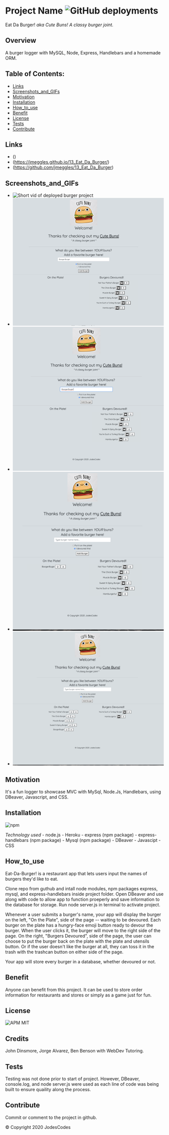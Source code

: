 # Project Name ![GitHub deployments](https://img.shields.io/github/deployments/badges/shields/shields-staging?color=lightgrey)
  Eat Da Burger!  *aka Cute Buns! A classy burger joint.*

  ## Overview 
  A burger logger with MySQL, Node, Express, Handlebars and a homemade ORM.

  ## Table of Contents:
  - [Links](#Links)
  - [Screenshots_and_GIFs](#Screenshots_and_GIFs)
  - [Motivation](#Motivation)
  - [Installation](#Installation)
  - [How_to_use](#How_to_use)
  - [Benefit](#Benefit)
  - [License](#License)
  - [Tests](#Tests)
  - [Contribute](#Contribute)

 ## Links
  - ()
  - (https://jmeggles.github.io/13_Eat_Da_Burger/)
  - (https://github.com/jmeggles/13_Eat_Da_Burger)

 ## Screenshots_and_GIFs 
  - ![Short vid of deployed burger project](https://media.giphy.com/media/ej2J0P9xfbppkHqDIw/giphy.gif)
  - ![Screenshot of deployed burger project](./public/assets/images/screenshot1.png)  
  - ![Screenshot of deployed burger project](./public/assets/images/screenshot2.png)
  - ![Screenshot of deployed burger project](./public/assets/images/screenshot3.png)  
  - ![Screenshot of deployed burger project](./public/assets/images/screenshot4.png)
  
  ## Motivation
  It's a fun logger to showcase MVC with MySql, Node.Js, Handlebars, using DBeaver, Javascript, and CSS.

  ## Installation 
  ![npm](https://img.shields.io/npm/v/npm?color=pink&style=plastic) 

  *Technology used*
    - node.js
    - Heroku
    - express (npm package)
    - express-handlebars (npm package)
    - Mysql (npm package)
    - DBeaver
    - Javascipt
    - CSS

  ## How_to_use
  Eat-Da-Burger! is a restaurant app that lets users input the names of burgers they'd like to eat.

  Clone repo from guthub and intall node modules, npm packages express, mysql, and express-handlebars inside project folder. Open DBeaver and use along with code to allow app to function proeperly and save information to the database for storage. Run node server.js in terminal to activate project. 

  Whenever a user submits a burger's name, your app will display the burger on the left, "On the Plate",  side of the page -- waiting to be devoured.  Each burger on the plate has a hungry-face emoji button ready to devour the burger. When the user clicks it, the burger will move to the right side of the page.  On the right, "Burgers Devoured", side of the page, the user can choose to put the burger back on the plate with the plate and utensils button.  Or if the user doesn't like the burger at all, they can toss it in the trash with the trashcan button on either side of the page. 

  Your app will store every burger in a database, whether devoured or not.

  ## Benefit
  Anyone can benefit from this project. It can be used to store order information for restaurants and stores or simply as a game just for fun.  

  ## License 
  ![APM](https://img.shields.io/apm/l/npm?color=pink&style=plastic)
  MIT

  ## Credits
  John Dinsmore, Jorge Alvarez, Ben Benson with WebDev Tutoring.

  ## Tests
  Testing was not done prior to start of project. However, DBeaver, console.log, and node server.js were used as each line of code was being built to ensure quaility along the process.

  ## Contribute
  Commit or comment to the project in github.

  © Copyright 2020 JodesCodes
